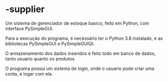 # -supplier

Um sistema de gerenciador de estoque basico, feito em Python, com interface PySimpleGUI.

Para a execução do programa, é necessário ter o Python 3.8 instalado, e as bibliotecas PySimpleGUI e PySimpleGUIQt.

O armazenamento dos dados inseridos é feito todo em banco de dados, tanto usuario quanto os produtos.

O programa possui um sistema de login, onde o usuario pode criar uma conta, e logar com ela.

